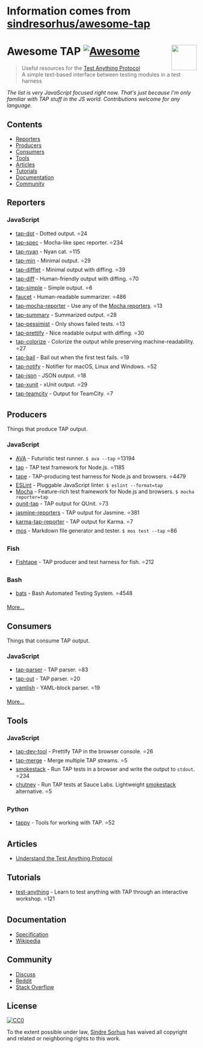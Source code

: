# Information comes from [sindresorhus/awesome-tap](https://github.com/sindresorhus/awesome-tap)
# Awesome TAP [![Awesome](https://cdn.rawgit.com/sindresorhus/awesome/d7305f38d29fed78fa85652e3a63e154dd8e8829/media/badge.svg)](https://github.com/sindresorhus/awesome) [<img src="https://testanything.org/images/tap.png" width="67" align="right">](https://testanything.org)


> Useful resources for the [Test Anything Protocol](https://testanything.org)<br>
> A simple text-based interface between testing modules in a test harness

*The list is very JavaScript focused right now. That's just because I'm only familiar with TAP stuff in the JS world. Contributions welcome for any language.*


## Contents

- [Reporters](#reporters)
- [Producers](#producers)
- [Consumers](#consumers)
- [Tools](#tools)
- [Articles](#articles)
- [Tutorials](#tutorials)
- [Documentation](#documentation)
- [Community](#community)


## Reporters

### JavaScript

- [tap-dot](https://github.com/scottcorgan/tap-dot) - Dotted output. :star:24
- [tap-spec](https://github.com/scottcorgan/tap-spec) - Mocha-like spec reporter. :star:234
- [tap-nyan](https://github.com/calvinmetcalf/tap-nyan) - Nyan cat. :star:115
- [tap-min](https://github.com/gummesson/tap-min) - Minimal output. :star:29
- [tap-difflet](https://github.com/namuol/tap-difflet) - Minimal output with diffing. :star:39
- [tap-diff](https://github.com/axross/tap-diff) - Human-friendly output with diffing. :star:70
- [tap-simple](https://github.com/joeybaker/tap-simple) - Simple output. :star:6
- [faucet](https://github.com/substack/faucet) - Human-readable summarizer. :star:486
- [tap-mocha-reporter](https://github.com/isaacs/tap-mocha-reporter) - Use any of the [Mocha reporters](https://github.com/isaacs/tap-mocha-reporter/tree/master/lib/reporters). :star:13
- [tap-summary](https://github.com/zoubin/tap-summary) - Summarized output. :star:28
- [tap-pessimist](https://github.com/clux/tap-pessimist) - Only shows failed tests. :star:13
- [tap-prettify](https://github.com/toolness/tap-prettify) - Nice readable output with diffing. :star:30
- [tap-colorize](https://github.com/substack/tap-colorize) - Colorize the output while preserving machine-readability. :star:27
- [tap-bail](https://github.com/juliangruber/tap-bail) - Bail out when the first test fails. :star:19
- [tap-notify](https://github.com/axross/tap-notify) - Notifier for macOS, Linux and Windows. :star:52
- [tap-json](https://github.com/gummesson/tap-json) - JSON output. :star:18
- [tap-xunit](https://github.com/aghassemi/tap-xunit) - xUnit output. :star:29
- [tap-teamcity](https://github.com/smockle/tap-teamcity) - Output for TeamCity. :star:7


## Producers

Things that produce TAP output.

### JavaScript

- [AVA](https://github.com/sindresorhus/ava) - Futuristic test runner. `$ ava --tap` :star:13194
- [tap](https://github.com/isaacs/node-tap) - TAP test framework for Node.js. :star:1185
- [tape](https://github.com/substack/tape) - TAP-producing test harness for Node.js and browsers. :star:4479
- [ESLint](http://eslint.org/docs/user-guide/formatters/#tap) - Pluggable JavaScript linter. `$ eslint --format=tap`
- [Mocha](https://mochajs.org) - Feature-rich test framework for Node.js and browsers. `$ mocha reporter=tap`
- [qunit-tap](https://github.com/twada/qunit-tap) - TAP output for QUnit. :star:73
- [jasmine-reporters](https://github.com/larrymyers/jasmine-reporters) - TAP output for Jasmine. :star:381
- [karma-tap-reporter](https://github.com/fumiakiy/karma-tap-reporter) - TAP output for Karma. :star:7
- [mos](https://github.com/zkochan/mos) - Markdown file generator and tester. `$ mos test --tap` :star:86

### Fish

- [Fishtape](https://github.com/fisherman/fishtape) - TAP producer and test harness for fish. :star:212

### Bash

- [bats](https://github.com/sstephenson/bats) - Bash Automated Testing System. :star:4548

[More...](https://testanything.org/producers.html)


## Consumers

Things that consume TAP output.

### JavaScript

- [tap-parser](https://github.com/substack/tap-parser) - TAP parser. :star:83
- [tap-out](https://github.com/scottcorgan/tap-out) - TAP parser. :star:20
- [yamlish](https://github.com/isaacs/yamlish) - YAML-block parser. :star:19

[More...](https://testanything.org/consumers.html)


## Tools

### JavaScript

- [tap-dev-tool](https://github.com/Jam3/tap-dev-tool) - Prettify TAP in the browser console. :star:26
- [tap-merge](https://github.com/anko/tap-merge) - Merge multiple TAP streams. :star:5
- [smokestack](https://github.com/hughsk/smokestack) - Run TAP tests in a browser and write the output to `stdout`. :star:234
- [chutney](https://github.com/derhuerst/chutney) - Run TAP tests at Sauce Labs. Lightweight [smokestack](https://github.com/hughsk/smokestack) alternative. :star:5

### Python

- [tappy](https://github.com/mblayman/tappy) - Tools for working with TAP. :star:52


## Articles

- [Understand the Test Anything Protocol](http://www.effectiveperlprogramming.com/2011/05/understand-the-test-anything-protocol/)


## Tutorials

- [test-anything](https://github.com/finnp/test-anything) - Learn to test anything with TAP through an interactive workshop. :star:121


## Documentation

- [Specification](https://testanything.org/tap-version-13-specification.html)
- [Wikipedia](https://en.wikipedia.org/wiki/Test_Anything_Protocol)


## Community

- [Discuss](https://github.com/TestAnything/Specification/issues)
- [Reddit](https://www.reddit.com/r/testanythingprotocol)
- [Stack Overflow](http://stackoverflow.com/questions/tagged/tap)


## License

[![CC0](http://mirrors.creativecommons.org/presskit/buttons/88x31/svg/cc-zero.svg)](https://creativecommons.org/publicdomain/zero/1.0/)

To the extent possible under law, [Sindre Sorhus](http://sindresorhus.com) has waived all copyright and related or neighboring rights to this work.

